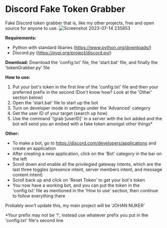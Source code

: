# Discord Fake Token Grabber
Fake Discord token grabber that is, like my other projects, free and open source for anyone to use. ![Screenshot 2023-07-14 235853](https://github.com/ngs-official/fake-token-grab/assets/123272327/a8022720-74c0-4b6b-899c-583741f6d329)


**Requirements:**
* Python with standard libaries (https://www.python.org/downloads/)
* Discord.py (https://pypi.org/project/discord.py/)

**Download:**
Download the 'config.txt' file, the 'start.bat' file, and finally the 'tokenGrabber.py' file

**How to use:**
1. Put your bot's token in the first line of the 'config.txt' file and then your preferred prefix in the second (Don't know how? Look at the 'Other' section below)
2. Open the 'start.bat' file to start up the bot
3. Turn on developer mode in settings under the 'Advanced' category
4. Get the user ID of your target (search up how)
5. Use the command '!grab [userID]' in a server with the bot added and the bot will send you an embed with a fake token amongst other things* 

**Other:**
* To make a bot, go to https://discord.com/developers/applications and create an application
* After creating a new application, click on the 'Bot' category in the bar on the left
* Scroll down and enable all the privilegied gateway intents, which are the last three toggles (presence intent, server members intent, and message content intent)
* Scroll back up and click on 'Reset Token' to get your bot's token
* You now have a working bot, and you can put the token in the 'config.txt' file as mentioned in the 'How to use' section, then continue to follow everything there   <br />
   
Probably won't update this, my main project will be 'JOHAN NUKER' <br />

*Your prefix may not be '!', instead use whatever prefix you put in the 'config.txt' file's second line
